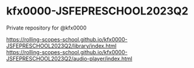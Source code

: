 # kfx0000-JSFEPRESCHOOL2023Q2
Private repository for @kfx0000

https://rolling-scopes-school.github.io/kfx0000-JSFEPRESCHOOL2023Q2/library/index.html
<br>
https://rolling-scopes-school.github.io/kfx0000-JSFEPRESCHOOL2023Q2/audio-player/index.html

